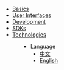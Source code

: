 <ul>
<li><a href="#/en-us/">Basics</a></li>
<li><a href="#/en-us/user-interfaces/[English]-Command-line-interface"> User Interfaces</a></li>
<li><a href="#/en-us/development/[English]-Wasm-Contract-Development-Guide">Development</a></li>
<li><a href="#/en-us/interact-with-platon/[English]-JS-SDK">SDKs</a></li>
<li><a href="#/en-us/technologies/[English]-Webassebly-on-PlatON">Technologies</a></li>
<ul>

* Language
  * [中文](zh-cn/)
  * [English](en-us/)
